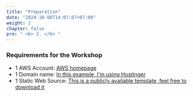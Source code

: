 ```yaml
---
title: "Preparation"
date: "2024-10-08T14:07:07+07:00"
weight: 2
chapter: false
pre: " <b> 2. </b> "
---
```


### Requirements for the Workshop

- 1 AWS Account: [AWS homepage](https://aws.amazon.com)
- 1 Domain name: [In this example, I'm using Hostinger](https://www.hostinger.com/)
- 1 Static Web Source: [This is a publicly available template, feel free to download it](https://github.com/CongDT197/react-sample)

